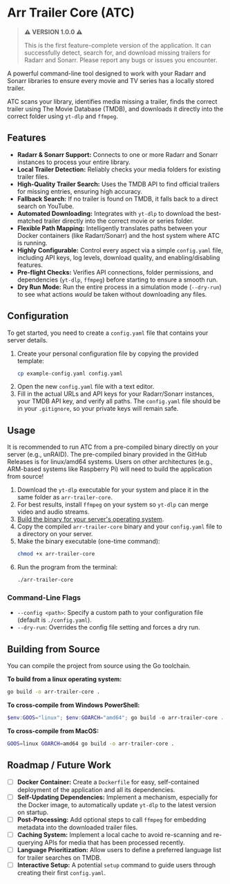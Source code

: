 # Arr Trailer Core (ATC)

> **:warning: VERSION 1.0.0 :warning:**
>
> This is the first feature-complete version of the application. It can successfully detect, search for, and download missing trailers for Radarr and Sonarr. Please report any bugs or issues you encounter.

A powerful command-line tool designed to work with your Radarr and Sonarr libraries to ensure every movie and TV series has a locally stored trailer.

ATC scans your library, identifies media missing a trailer, finds the correct trailer using The Movie Database (TMDB), and downloads it directly into the correct folder using `yt-dlp` and `ffmpeg`.

## Features

-   **Radarr & Sonarr Support:** Connects to one or more Radarr and Sonarr instances to process your entire library.
-   **Local Trailer Detection:** Reliably checks your media folders for existing trailer files.
-   **High-Quality Trailer Search:** Uses the TMDB API to find official trailers for missing entries, ensuring high accuracy.
-   **Fallback Search:** If no trailer is found on TMDB, it falls back to a direct search on YouTube.
-   **Automated Downloading:** Integrates with `yt-dlp` to download the best-matched trailer directly into the correct movie or series folder.
-   **Flexible Path Mapping:** Intelligently translates paths between your Docker containers (like Radarr/Sonarr) and the host system where ATC is running.
-   **Highly Configurable:** Control every aspect via a simple `config.yaml` file, including API keys, log levels, download quality, and enabling/disabling features.
-   **Pre-flight Checks:** Verifies API connections, folder permissions, and dependencies (`yt-dlp`, `ffmpeg`) before starting to ensure a smooth run.
-   **Dry Run Mode:** Run the entire process in a simulation mode (`--dry-run`) to see what actions *would* be taken without downloading any files.

## Configuration

To get started, you need to create a `config.yaml` file that contains your server details.

1.  Create your personal configuration file by copying the provided template:
    ```bash
    cp example-config.yaml config.yaml
    ```
2.  Open the new `config.yaml` file with a text editor.
3.  Fill in the actual URLs and API keys for your Radarr/Sonarr instances, your TMDB API key, and verify all paths. The `config.yaml` file should be in your `.gitignore`, so your private keys will remain safe.

## Usage

It is recommended to run ATC from a pre-compiled binary directly on your server (e.g., unRAID).
The pre-compiled binary provided in the GitHub Releases is for linux/amd64 systems. Users on other architectures (e.g., ARM-based systems like Raspberry Pi) will need to build the application from source!

1.  Download the `yt-dlp` executable for your system and place it in the same folder as `arr-trailer-core`.
2.  For best results, install `ffmpeg` on your system so `yt-dlp` can merge video and audio streams.
3.  [Build the binary for your server's operating system](#building-from-source).
4.  Copy the compiled `arr-trailer-core` binary and your `config.yaml` file to a directory on your server.
5.  Make the binary executable (one-time command):
    ```bash
    chmod +x arr-trailer-core
    ```
6.  Run the program from the terminal:
    ```bash
    ./arr-trailer-core
    ```

### Command-Line Flags

-   `--config <path>`: Specify a custom path to your configuration file (default is `./config.yaml`).
-   `--dry-run`: Overrides the config file setting and forces a dry run.

## Building from Source

You can compile the project from source using the Go toolchain.

**To build from a linux operating system:**
```bash
go build -o arr-trailer-core .
```
**To cross-compile from Windows PowerShell:**
```Powershell
$env:GOOS="linux"; $env:GOARCH="amd64"; go build -o arr-trailer-core .
```
**To cross-compile from MacOS:**
```Bash
GOOS=linux GOARCH=amd64 go build -o arr-trailer-core .
```

## Roadmap / Future Work

-   [ ] **Docker Container:** Create a `Dockerfile` for easy, self-contained deployment of the application and all its dependencies.
-   [ ] **Self-Updating Dependencies:** Implement a mechanism, especially for the Docker image, to automatically update `yt-dlp` to the latest version on startup.
-   [ ] **Post-Processing:** Add optional steps to call `ffmpeg` for embedding metadata into the downloaded trailer files.
-   [ ] **Caching System:** Implement a local cache to avoid re-scanning and re-querying APIs for media that has been processed recently.
-   [ ] **Language Prioritization:** Allow users to define a preferred language list for trailer searches on TMDB.
-   [ ] **Interactive Setup:** A potential `setup` command to guide users through creating their first `config.yaml`.
